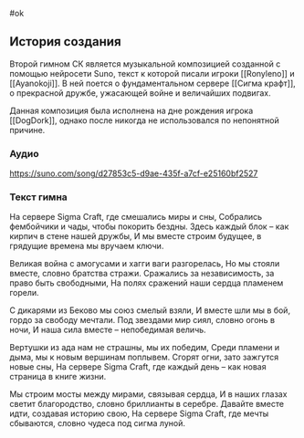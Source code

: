 #ok 
## История создания 

Второй гимном СК является музыкальной композицией созданной с помощью нейросети Suno, текст к которой писали игроки [[Ronyleno]] и [[Ayanokoji]]. В ней поется о фундаментальном сервере [[Сигма крафт]], о прекрасной дружбе, ужасающей войне и величайших подвигах.

Данная композиция была исполнена на дне рождения игрока [[DogDork]], однако после никогда не использовался по непонятной причине. 
### Аудио

https://suno.com/song/d27853c5-d9ae-435f-a7cf-e25160bf2527
### Текст гимна

На сервере Sigma Craft, где смешались миры и сны, Собрались фембойчики и чады, чтобы покорить бездны. 
Здесь каждый блок – как кирпич в стене нашей дружбы,
И мы вместе строим будущее, в грядущие времена мы вручаем ключи.

Великая война с амогусами и хагги ваги разгорелась, 
Но мы стояли вместе, словно братства стражи. 
Сражались за независимость, за право быть свободными, 
На полях сражений наши сердца пламенем горели.

С дикарями из Беково мы союз смелый взяли,
И вместе шли мы в бой, гордо за свободу мечтали.
Под звездами мир сиял, словно огонь в ночи,
И наша сила вместе – непобедимая величь.

Вертушки из ада нам не страшны, мы их победим,
Среди пламени и дыма, мы к новым вершинам поплывем.
Сгорят огни, зато зажгутся новые сны,
На сервере Sigma Craft, где каждый день – как новая страница в книге жизни.

Мы строим мосты между мирами, связывая сердца, 
И в наших глазах светит благородство, словно бриллианты в серебре. 
Давайте вместе идти, создавая историю свою, 
На сервере Sigma Craft, где мечты сбываются, словно чудеса под сигма луной.